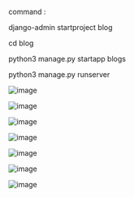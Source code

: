 command :

django-admin startproject blog

cd blog

python3 manage.py startapp blogs

python3 manage.py runserver


![image](https://github.com/user-attachments/assets/1da6b3ae-9c95-49a6-9f44-d0c81cc1ea86)


![image](https://github.com/user-attachments/assets/89dd8cce-ed3b-4cf6-be22-d3d3aa2675ec)


![image](https://github.com/user-attachments/assets/bdff77e7-677e-4c06-9673-1ba11571dad8)


![image](https://github.com/user-attachments/assets/28dd9581-841f-4e59-858c-b322ab3f8fee)

![image](https://github.com/user-attachments/assets/883860a3-4d36-462d-a2aa-ebcf89b064e2)


![image](https://github.com/user-attachments/assets/d42ecd97-f293-48da-b135-18a4afa08ca1)

![image](https://github.com/user-attachments/assets/afbf79f3-08bf-4836-ba65-9e2454104a87)








